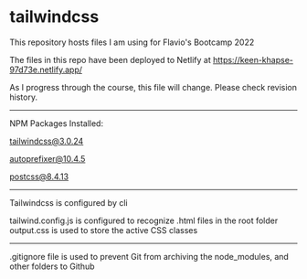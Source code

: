 # tailwindcss

This repository hosts files I am using for Flavio's Bootcamp 2022

The files in this repo have been deployed to Netlify at https://keen-khapse-97d73e.netlify.app/

As I progress through the course, this file will change. Please check revision history.

-----------------------------------------------------------

NPM Packages Installed:

tailwindcss@3.0.24

autoprefixer@10.4.5

postcss@8.4.13

------------------------------------------------------------

Tailwindcss is configured by cli

tailwind.config.js is configured to recognize .html files in the root folder
output.css is used to store the active CSS classes

-----------------------------------------------------------

.gitignore file is used to prevent Git from archiving the node_modules, and other folders
to Github

